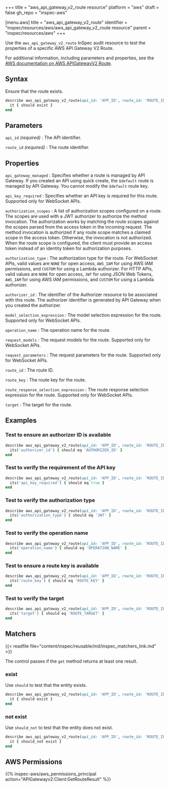 +++
title = "aws_api_gateway_v2_route resource"
platform = "aws"
draft = false
gh_repo = "inspec-aws"

[menu.aws]
title = "aws_api_gateway_v2_route"
identifier = "inspec/resources/aws/aws_api_gateway_v2_route resource"
parent = "inspec/resources/aws"
+++

Use the `aws_api_gateway_v2_route` InSpec audit resource to test the properties of a specific AWS API Gateway V2 Route.

For additional information, including parameters and properties, see the [AWS documentation on AWS APIGatewayV2 Route](https://docs.aws.amazon.com/AWSCloudFormation/latest/UserGuide/aws-resource-apigatewayv2-route.html).

## Syntax

Ensure that the route exists.

```ruby
describe aws_api_gateway_v2_route(api_id: 'APP_ID', route_id: 'ROUTE_ID') do
  it { should exist }
end
```

## Parameters

`api_id` _(required)_
: The API identifier.

`route_id` _(required)_
: The route identifier.

## Properties

`api_gateway_managed`
: Specifies whether a route is managed by API Gateway. If you created an API using quick create, the `$default` route is managed by API Gateway. You cannot modify the `$default` route key.

`api_key_required`
: Specifies whether an API key is required for this route. Supported only for WebSocket APIs.

`authorization_scopes`
: A list of authorization scopes configured on a route. The scopes are used with a JWT authorizer to authorize the method invocation. The authorization works by matching the route scopes against the scopes parsed from the access token in the incoming request. The method invocation is authorized if any route scope matches a claimed scope in the access token. Otherwise, the invocation is not authorized. When the route scope is configured, the client must provide an access token instead of an identity token for authorization purposes.

`authorization_type`
: The authorization type for the route. For WebSocket APIs, valid values are `NONE` for open access, `AWS_IAM` for using AWS IAM permissions, and `CUSTOM` for using a Lambda authorizer. For HTTP APIs, valid values are `NONE` for open access, `JWT` for using JSON Web Tokens, `AWS_IAM` for using AWS IAM permissions, and `CUSTOM` for using a Lambda authorizer.

`authorizer_id`
: The identifier of the Authorizer resource to be associated with this route. The authorizer identifier is generated by API Gateway when you created the authorizer.

`model_selection_expression`
: The model selection expression for the route. Supported only for WebSocket APIs.

`operation_name`
: The operation name for the route.

`request_models`
: The request models for the route. Supported only for WebSocket APIs.

`request_parameters`
: The request parameters for the route. Supported only for WebSocket APIs.

`route_id`
: The route ID.

`route_key`
: The route key for the route.

`route_response_selection_expression`
: The route response selection expression for the route. Supported only for WebSocket APIs.

`target`
: The target for the route.

## Examples

### Test to ensure an authorizer ID is available

```ruby
describe aws_api_gateway_v2_route(api_id: 'APP_ID', route_id: 'ROUTE_ID') do
  its('authorizer_id') { should eq 'AUTHORIZER_ID' }
end
```

### Test to verify the requirement of the API key

```ruby
describe aws_api_gateway_v2_route(api_id: 'APP_ID', route_id: 'ROUTE_ID') do
  its('api_key_required') { should eq true }
end
```

### Test to verify the authorization type

```ruby
describe aws_api_gateway_v2_route(api_id: 'APP_ID', route_id: 'ROUTE_ID') do
  its('authorization_type') { should eq 'JWT' }
end
```

### Test to verify the operation name

```ruby
describe aws_api_gateway_v2_route(api_id: 'APP_ID', route_id: 'ROUTE_ID') do
  its('operation_name') { should eq 'OPERATION_NAME' }
end
```

### Test to ensure a route key is available

```ruby
describe aws_api_gateway_v2_route(api_id: 'APP_ID', route_id: 'ROUTE_ID') do
  its('route_key') { should eq 'ROUTE_KEY' }
end
```

### Test to verify the target

```ruby
describe aws_api_gateway_v2_route(api_id: 'APP_ID', route_id: 'ROUTE_ID') do
  its('target') { should eq 'ROUTE_TARGET' }
end
```

## Matchers

{{< readfile file="content/inspec/reusable/md/inspec_matchers_link.md" >}}

The control passes if the `get` method returns at least one result.

### exist

Use `should` to test that the entity exists.

```ruby
describe aws_api_gateway_v2_route(api_id: 'APP_ID', route_id: 'ROUTE_ID') do
  it { should exist }
end
```

### not exist

Use `should_not` to test that the entity does not exist.

```ruby
describe aws_api_gateway_v2_route(api_id: 'APP_ID', route_id: 'ROUTE_ID') do
  it { should_not exist }
end
```

## AWS Permissions

{{% inspec-aws/aws_permissions_principal action="APIGatewayv2:Client:GetRouteResult" %}}
